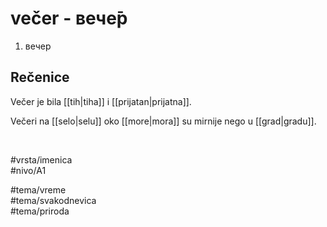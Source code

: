 # večer - вече̄р

1. вечер

## Rečenice

Večer je bila [[tih|tiha]] i [[prijatan|prijatna]].

Večeri na [[selo|selu]] oko [[more|mora]] su mirnije nego u [[grad|gradu]].

<br>

#vrsta/imenica  
#nivo/A1  

#tema/vreme  
#tema/svakodnevica  
#tema/priroda  
